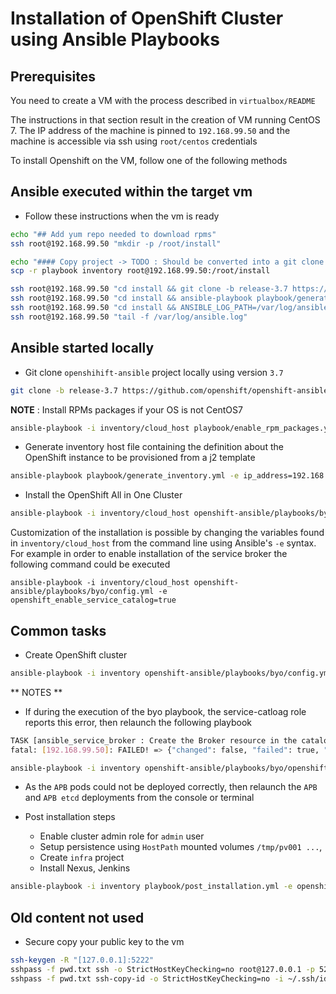 # Installation of OpenShift Cluster using Ansible Playbooks

## Prerequisites

You need to create a VM with the process described in `virtualbox/README`

The instructions in that section result in the creation of VM running CentOS 7.
The IP address of the machine is pinned to `192.168.99.50` and the machine is accessible via ssh using `root/centos` credentials


To install Openshift on the VM, follow one of the following methods

## Ansible executed within the target vm

- Follow these instructions when the vm is ready

```bash
echo "## Add yum repo needed to download rpms"
ssh root@192.168.99.50 "mkdir -p /root/install"

echo "#### Copy project -> TODO : Should be converted into a git clone command"
scp -r playbook inventory root@192.168.99.50:/root/install

ssh root@192.168.99.50 "cd install && git clone -b release-3.7 https://github.com/openshift/openshift-ansible.git"
ssh root@192.168.99.50 "cd install && ansible-playbook playbook/generate_inventory.yml -e ip_address=192.168.99.50 -e use_local=true"
ssh root@192.168.99.50 "cd install && ANSIBLE_LOG_PATH=/var/log/ansible.log ansible-playbook -i inventory/cloud_host openshift-ansible/playbooks/byo/config.yml"
ssh root@192.168.99.50 "tail -f /var/log/ansible.log"
```

## Ansible started locally

- Git clone `openshihift-ansible` project locally using version `3.7`
```bash
git clone -b release-3.7 https://github.com/openshift/openshift-ansible.git
```

**NOTE** : Install RPMs packages if your OS is not CentOS7 
```bash
ansible-playbook -i inventory/cloud_host playbook/enable_rpm_packages.yaml -e openshift_node=masters
```

- Generate inventory host file containing the definition about the OpenShift instance to be provisioned from a j2 template

```bash
ansible-playbook playbook/generate_inventory.yml -e ip_address=192.168.99.50
```

- Install the OpenShift All in One Cluster

```bash
ansible-playbook -i inventory/cloud_host openshift-ansible/playbooks/byo/config.yml -e openshift_node=masters
```

Customization of the installation is possible by changing the variables found in `inventory/cloud_host` from the command line using Ansible's `-e` syntax.
For example in order to enable installation of the service broker the following command could be executed

`ansible-playbook -i inventory/cloud_host openshift-ansible/playbooks/byo/config.yml -e openshift_enable_service_catalog=true`

## Common tasks

- Create OpenShift cluster
```bash
ansible-playbook -i inventory openshift-ansible/playbooks/byo/config.yml
```

** NOTES **

- If during the execution of the byo playbook, the service-catloag role reports this error, then relaunch the following playbook
```bash
TASK [ansible_service_broker : Create the Broker resource in the catalog] **************************************************************************************************************************************************************************
fatal: [192.168.99.50]: FAILED! => {"changed": false, "failed": true, "msg": {"cmd": "/usr/bin/oc create -f /tmp/brokerout-dJmL1S -n default", "results": {}, "returncode": 1, "stderr": "error: unable to recognize \"/tmp/brokerout-dJmL1S\": no matches for servicecatalog.k8s.io/, Kind=ClusterServiceBroker\n", "stdout": ""}}

ansible-playbook -i inventory openshift-ansible/playbooks/byo/openshift-cluster/service-catalog.yml
```
- As the `APB` pods could not be deployed correctly, then relaunch the `APB` and `APB etcd` deployments from the console or terminal

- Post installation steps 

  - Enable cluster admin role for `admin` user
  - Setup persistence using `HostPath` mounted volumes `/tmp/pv001 ...`, 
  - Create `infra` project
  - Install Nexus, Jenkins  
  
```bash
ansible-playbook -i inventory playbook/post_installation.yml -e openshift_node=masters
```

## Old content not used

- Secure copy your public key to the vm
```bash
ssh-keygen -R "[127.0.0.1]:5222"
sshpass -f pwd.txt ssh -o StrictHostKeyChecking=no root@127.0.0.1 -p 5222 "mkdir ~/.ssh && chmod 700 ~/.ssh && touch ~/.ssh/authorized_keys && chmod 600 ~/.ssh/authorized_keys"
sshpass -f pwd.txt ssh-copy-id -o StrictHostKeyChecking=no -i ~/.ssh/id_rsa.pub root@127.0.0.1 -p 5222
```
